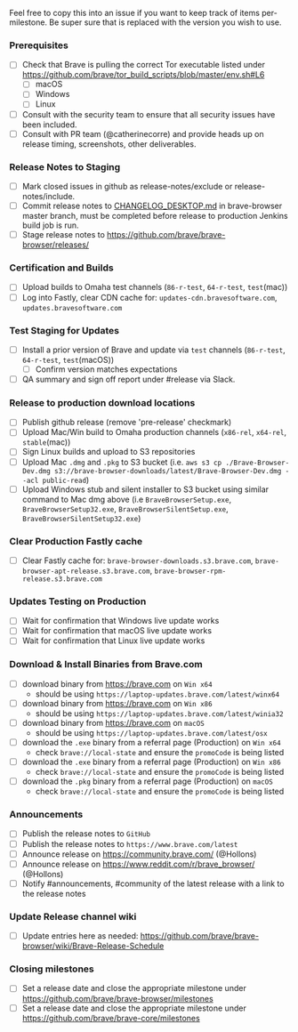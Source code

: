 Feel free to copy this into an issue if you want to keep track of items per-milestone.
Be super sure that <version> is replaced with the version you wish to use.

### Prerequisites

- [ ] Check that Brave is pulling the correct Tor executable listed under https://github.com/brave/tor_build_scripts/blob/master/env.sh#L6
  - [ ] macOS
  - [ ] Windows
  - [ ] Linux
- [ ] Consult with the security team to ensure that all security issues have been included.
- [ ] Consult with PR team (@catherinecorre) and provide heads up on release timing, screenshots, other deliverables.

### Release Notes to Staging
- [ ] Mark closed issues in github as release-notes/exclude or release-notes/include.
- [ ] Commit release notes to [CHANGELOG_DESKTOP.md](https://github.com/brave/brave-browser/blob/master/CHANGELOG_DESKTOP.md) in brave-browser master branch, must be completed before release to production Jenkins build job is run.
- [ ] Stage release notes to https://github.com/brave/brave-browser/releases/

### Certification and Builds
- [ ] Upload builds to Omaha test channels (`86-r-test`, `64-r-test`, `test`(mac))
- [ ] Log into Fastly, clear CDN cache for: `updates-cdn.bravesoftware.com`, `updates.bravesoftware.com`

### Test Staging for Updates
- [ ] Install a prior version of Brave and update via `test` channels (`86-r-test`, `64-r-test`, `test`(macOS))
   - [ ] Confirm version matches expectations
- [ ] QA summary and sign off report under #release via Slack.

### Release to production download locations
- [ ] Publish github release (remove 'pre-release' checkmark)
- [ ] Upload Mac/Win build to Omaha production channels (`x86-rel`, `x64-rel`, `stable`(mac))
- [ ] Sign Linux builds and upload to S3 repositories
- [ ] Upload Mac `.dmg` and `.pkg` to S3 bucket (i.e. `aws s3 cp ./Brave-Browser-Dev.dmg s3://brave-browser-downloads/latest/Brave-Browser-Dev.dmg --acl public-read`)
- [ ] Upload Windows stub and silent installer to S3 bucket using similar command to Mac dmg above (i.e `BraveBrowserSetup.exe`, `BraveBrowserSetup32.exe`, `BraveBrowserSilentSetup.exe`, `BraveBrowserSilentSetup32.exe`)

### Clear Production Fastly cache
- [ ] Clear Fastly cache for: `brave-browser-downloads.s3.brave.com`, `brave-browser-apt-release.s3.brave.com`, `brave-browser-rpm-release.s3.brave.com`

### Updates Testing on Production
- [ ] Wait for confirmation that Windows live update works
- [ ] Wait for confirmation that macOS live update works
- [ ] Wait for confirmation that Linux live update works

### Download & Install Binaries from Brave.com
- [ ] download binary from https://brave.com on `Win x64`
   - should be using `https://laptop-updates.brave.com/latest/winx64`
- [ ] download binary from https://brave.com on `Win x86`
   - should be using `https://laptop-updates.brave.com/latest/winia32`
- [ ] download binary from https://brave.com on `macOS`
   - should be using `https://laptop-updates.brave.com/latest/osx`
- [ ] download the `.exe` binary from a referral page (Production) on `Win x64`
   - check `brave://local-state` and ensure the `promoCode` is being listed
- [ ] download the `.exe` binary from a referral page (Production) on `Win x86`
   - check `brave://local-state` and ensure the `promoCode` is being listed
- [ ] download the `.pkg` binary from a referral page (Production) on `macOS`
   - check `brave://local-state` and ensure the `promoCode` is being listed

### Announcements
- [ ] Publish the release notes to `GitHub`
- [ ] Publish the release notes to `https://www.brave.com/latest`
- [ ] Announce release on https://community.brave.com/ (@Hollons)
- [ ] Announce release on https://www.reddit.com/r/brave_browser/ (@Hollons)
- [ ] Notify #announcements, #community of the latest release with a link to the release notes

### Update Release channel wiki
- [ ] Update entries here as needed: https://github.com/brave/brave-browser/wiki/Brave-Release-Schedule

### Closing milestones
- [ ] Set a release date and close the appropriate milestone under https://github.com/brave/brave-browser/milestones
- [ ] Set a release date and close the appropriate milestone under https://github.com/brave/brave-core/milestones